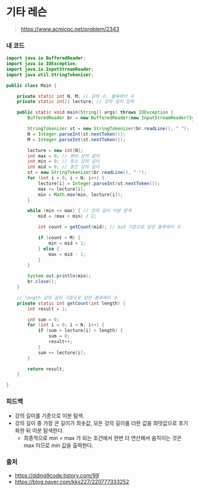 # 기타 레슨

> https://www.acmicpc.net/problem/2343

### 내 코드

```java
import java.io.BufferedReader;
import java.io.IOException;
import java.io.InputStreamReader;
import java.util.StringTokenizer;

public class Main {

    private static int N, M; // 강의 수, 블루레이 수
    private static int[] lecture; // 강의 길이 입력

    public static void main(String[] args) throws IOException {
        BufferedReader br = new BufferedReader(new InputStreamReader(System.in));

        StringTokenizer st = new StringTokenizer(br.readLine(), " ");
        N = Integer.parseInt(st.nextToken());
        M = Integer.parseInt(st.nextToken());

        lecture = new int[N];
        int max = 0; // 최대 강의 길이
        int min = 0; // 최소 강의 길이
        int mid = 0; // 중간 강의 길이
        st = new StringTokenizer(br.readLine(), " ");
        for (int i = 0; i < N; i++) {
            lecture[i] = Integer.parseInt(st.nextToken());
            max += lecture[i];
            min = Math.max(min, lecture[i]);
        }

        while (min <= max) { // 강의 길이 이분 탐색
            mid = (max + min) / 2;

            int count = getCount(mid); // mid 기준으로 담은 블루레이 수

            if (count > M) {
                min = mid + 1;
            } else {
                max = mid - 1;
            }
        }

        System.out.println(min);
        br.close();
    }

    // length 강의 길이 기준으로 담은 블루레이 수
    private static int getCount(int length) {
        int result = 1;

        int sum = 0;
        for (int i = 0; i < N; i++) {
            if (sum + lecture[i] > length) {
                sum = 0;
                result++;
            }
            sum += lecture[i];
        }

        return result;
    }

}
```

### 피드백

- 강의 길이를 기준으로 이분 탐색.
- 강의 길이 중 가장 큰 길이가 최솟값, 모든 강의 길이를 더한 값을 최댓값으로 초기화한 뒤 이분 탐색한다.
    - 최종적으로 min = max 가 되는 조건에서 한번 더 연산해서 움직이는 것은 max 이므로 min 값을 출력한다.

### 출처

- https://dding9code.tistory.com/99
- https://blog.naver.com/kks227/220777333252